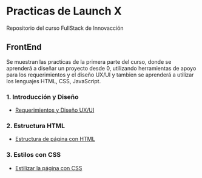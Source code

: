 # Practicas de Launch X
Repositorio del curso FullStack de Innovacción

## FrontEnd
Se muestran las practicas de la primera parte del curso, donde se aprenderá a diseñar un proyecto desde 0, utilizando herramientas de apoyo para los requerimientos
y el diseño UX/UI y tambien se aprenderá a utilizar los lenguajes HTML, CSS, JavaScript.
### 1. Introducción y Diseño
- [Requerimientos y Diseño UX/UI](https://github.com/eduardocastro23/Launch-X/blob/main/FrontEnd/Abogabot.md)

### 2. Estructura HTML
- [Estructura de página con HTML](https://github.com/eduardocastro23/Launch-X/blob/main/FrontEnd/Practica%202%20HTML/index.html)

### 3. Estilos con CSS
- [Estilizar la página con CSS](https://eduardocastro23.github.io/Launch-X/FrontEnd/Practica%203%20Vacunaci%C3%B3n/index.html)

